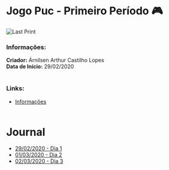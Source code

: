 # Jogo Puc - Primeiro Período :video_game:

![Last Print](https://media.githubusercontent.com/media/infobros2000/puc_first_game/master/GitHub/Images/02-03-2020%201.png)

### Informações:
**Criador:** Árnilsen Arthur Castilho Lopes<br/>
**Data de Início:** 29/02/2020
<br/><br/>
### Links:
* [Informações](#informações)
<br/><br/>
# Journal
* [29/02/2020 - Dia 1](GitHub/Journal/29-02-2020.md)
* [01/03/2020 - Dia 2](GitHub/Journal/01-03-2020.md)
* [02/03/2020 - Dia 3](GitHub/Journal/02-03-2020.md)

